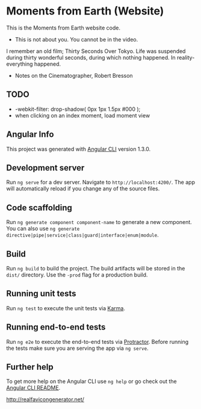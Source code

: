 # Moments from Earth (Website)
This is the Moments from Earth website code.

* This is not about you. You cannot be in the video.

I remember an old film; Thirty Seconds Over Tokyo. Life was suspended during thirty wonderful seconds, during which nothing happened. In reality- everything happened.

- Notes on the Cinematographer, Robert Bresson

## TODO


* -webkit-filter: drop-shadow( 0px 1px 1.5px #000 );
* when clicking on an index moment, load moment view


## Angular Info

This project was generated with [Angular CLI](https://github.com/angular/angular-cli) version 1.3.0.

## Development server

Run `ng serve` for a dev server. Navigate to `http://localhost:4200/`. The app will automatically reload if you change any of the source files.

## Code scaffolding

Run `ng generate component component-name` to generate a new component. You can also use `ng generate directive|pipe|service|class|guard|interface|enum|module`.

## Build

Run `ng build` to build the project. The build artifacts will be stored in the `dist/` directory. Use the `-prod` flag for a production build.

## Running unit tests

Run `ng test` to execute the unit tests via [Karma](https://karma-runner.github.io).

## Running end-to-end tests

Run `ng e2e` to execute the end-to-end tests via [Protractor](http://www.protractortest.org/).
Before running the tests make sure you are serving the app via `ng serve`.

## Further help

To get more help on the Angular CLI use `ng help` or go check out the [Angular CLI README](https://github.com/angular/angular-cli/blob/master/README.md).

http://realfavicongenerator.net/
